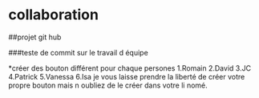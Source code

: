 # collaboration



##projet git hub

###teste de commit sur le travail d équipe


*créer des bouton différent pour chaque persones
1.Romain
2.David
3.JC
4.Patrick
5.Vanessa
6.Isa
je vous laisse  prendre la liberté de créer votre  propre bouton mais n oubliez de le créer dans votre li nomé.